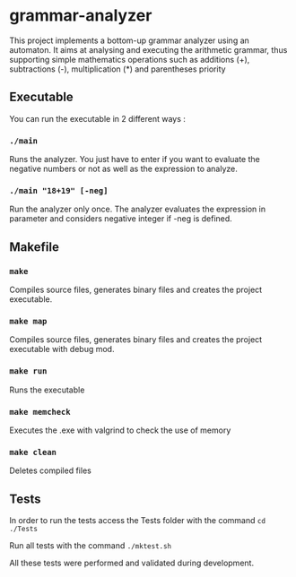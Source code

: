 # grammar-analyzer

This project implements a bottom-up grammar analyzer using an automaton.
It aims at analysing and executing the arithmetic grammar, thus supporting simple mathematics operations such as additions (+), subtractions (-), multiplication (*) and parentheses priority

## Executable

You can run the executable in 2 different ways :

### `./main`

Runs the analyzer. You just have to enter if you want to evaluate the negative numbers or not as well as the expression to analyze.

### `./main "18+19" [-neg]`

Run the analyzer only once. The analyzer evaluates the expression in parameter and considers negative integer if -neg is defined.

## Makefile 

### `make`

Compiles source files, generates binary files and creates the project executable.

### `make map`

Compiles source files, generates binary files and creates the project executable with debug mod.

### `make run`

Runs the executable

### `make memcheck`

Executes the .exe with valgrind to check the use of memory

### `make clean`

Deletes compiled files

## Tests

In order to run the tests access the Tests folder with the command `cd ./Tests`

Run all tests with the command `./mktest.sh`

All these tests were performed and validated during development.